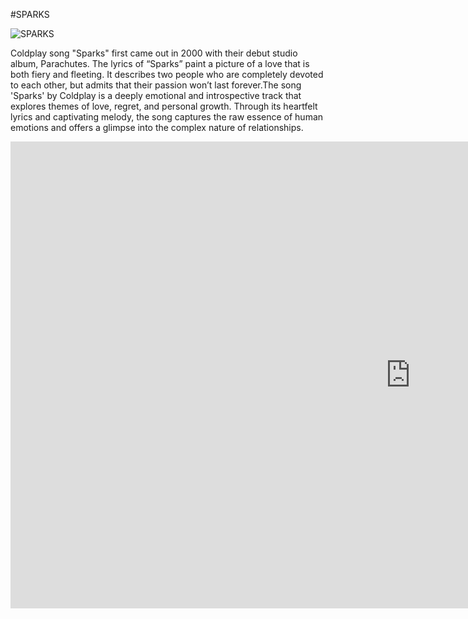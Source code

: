 #SPARKS

![SPARKS](https://i.pinimg.com/1200x/d5/69/ff/d569ffa58a950eb7c7d2c52c1f745a7b.jpg)

Coldplay song "Sparks" first came out in 2000 with their debut studio album, Parachutes. The lyrics of “Sparks” paint a picture of a love that is both fiery and fleeting. It describes two people who are completely devoted to each other, but admits that their passion won’t last forever.The song 'Sparks' by Coldplay is a deeply emotional and introspective track that explores themes of love, regret, and personal growth. Through its heartfelt lyrics and captivating melody, the song captures the raw essence of human emotions and offers a glimpse into the complex nature of relationships.

<iframe width="1280" height="747" src="https://www.youtube.com/embed/Ar48yzjn1PE" title="Coldplay - Sparks" frameborder="0" allow="accelerometer; autoplay; clipboard-write; encrypted-media; gyroscope; picture-in-picture; web-share" allowfullscreen></iframe>
